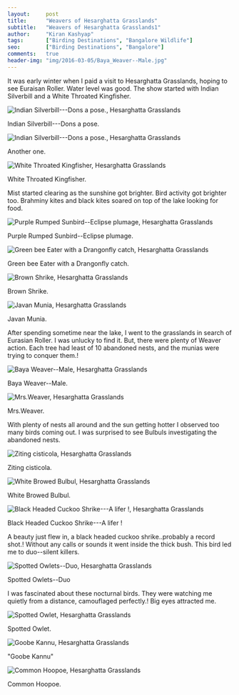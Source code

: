 ```yaml
---
layout:     post
title:      "Weavers of Hesarghatta Grasslands"
subtitle:   "Weavers of Hesarghatta Grasslands1"
author:     "Kiran Kashyap"
tags:       ["Birding Destinations", "Bangalore Wildlife"]
seo:		["Birding Destinations", "Bangalore"]
comments:   true
header-img: "img/2016-03-05/Baya_Weaver--Male.jpg"
---
```


<p>It was early winter when I paid a visit to Hesarghatta Grasslands, hoping to see Euraisan Roller. Water level was good. The show started with Indian Silverbill and a White Throated Kingfisher. 
</p>

<img src="{{ site.baseurl }}/img/2016-03-05/Indian_Silverbill-Dons_a_pose.JPG" alt="Indian Silverbill---Dons a pose., Hesarghatta Grasslands">

<p>
Indian Silverbill---Dons a pose.
</p>

<img src="{{ site.baseurl }}/img/2016-03-05/Indian_Silverbill-Dons_a_pose1.JPG" alt="Indian Silverbill---Dons a pose., Hesarghatta Grasslands">

<p>
Another one.
</p>

<img src="{{ site.baseurl }}/img/2016-03-05/White_Throated_Kingfisher.JPG" alt="White Throated Kingfisher, Hesarghatta Grasslands">

<p>
White Throated Kingfisher.
</p>
<p>
Mist started clearing as the sunshine got brighter. Bird activity got brighter too. Brahminy kites and black kites soared on top of the lake looking for food.
</p>

<img src="{{ site.baseurl }}/img/2016-03-05/Purple_Rumped_Sunbird--Eclipse_plumage.JPG" alt="Purple Rumped Sunbird--Eclipse plumage, Hesarghatta Grasslands">

<p>
Purple Rumped Sunbird--Eclipse plumage.
</p>

<img src="{{ site.baseurl }}/img/2016-03-05/Green_bee_Eater_with_a_Drangonfly_catch.JPG" alt="Green bee Eater with a Drangonfly catch, Hesarghatta Grasslands">

<p>
Green bee Eater with a Drangonfly catch.
</p>

<img src="{{ site.baseurl }}/img/2016-03-05/Brown_Shrike.JPG" alt="Brown Shrike, Hesarghatta Grasslands">

<p>
Brown Shrike.
</p>

<img src="{{ site.baseurl }}/img/2016-03-05/Javan_Munia.JPG" alt="Javan Munia, Hesarghatta Grasslands">

<p>
Javan Munia.
</p>

<p>
After spending sometime near the lake, I went to the grasslands in search of Eurasian Roller. I was unlucky to find it. But, there were plenty of Weaver action. Each tree had least of 10 abandoned nests, and the munias were trying to conquer them.!
</p>

<img src="{{ site.baseurl }}/img/2016-03-05/Baya_Weaver--Male.JPG" alt="Baya Weaver--Male, Hesarghatta Grasslands">

<p>
Baya Weaver--Male.
</p>

<img src="{{ site.baseurl }}/img/2016-03-05/Mrs.Weaver.JPG" alt="Mrs.Weaver, Hesarghatta Grasslands">

<p>
Mrs.Weaver.
</p>
<p>
With plenty of nests all around and the sun getting hotter I observed too many birds coming out. I was surprised to see Bulbuls investigating the abandoned nests.
</p>

<img src="{{ site.baseurl }}/img/2016-03-05/Ziting_cisticola.JPG" alt="Ziting cisticola, Hesarghatta Grasslands">

<p>
Ziting cisticola.
</p>

<img src="{{ site.baseurl }}/img/2016-03-05/White_Browed_Bulbul.JPG" alt="White Browed Bulbul, Hesarghatta Grasslands">

<p>
White Browed Bulbul.
</p>

<img src="{{ site.baseurl }}/img/2016-03-05/Black_Headed_Cuckoo_Shrike---A_lifer.JPG" alt="Black Headed Cuckoo Shrike---A lifer !, Hesarghatta Grasslands">

<p>
Black Headed Cuckoo Shrike---A lifer !
</p>

<p>
A beauty just flew in, a black headed cuckoo shrike..probably a record shot.! Without any calls or sounds it went inside the thick bush. This bird led me to duo--silent killers.
</p>

<img src="{{ site.baseurl }}/img/2016-03-05/Spotted_Owlets--Duo.JPG" alt="Spotted Owlets--Duo, Hesarghatta Grasslands">

<p>
Spotted Owlets--Duo
</p>
<p>
I was fascinated about these nocturnal birds. They were watching me quietly from a distance, camouflaged perfectly.! Big eyes attracted me.
</p>

<img src="{{ site.baseurl }}/img/2016-03-05/Spotted_Owlet.JPG" alt="Spotted Owlet, Hesarghatta Grasslands">

<p>
Spotted Owlet.
</p>

<img src="{{ site.baseurl }}/img/2016-03-05/Goobe_Kannu.JPG" alt="Goobe Kannu, Hesarghatta Grasslands">

<p>
"Goobe Kannu"
</p>

<img src="{{ site.baseurl }}/img/2016-03-05/Common_Hoopoe.JPG" alt="Common Hoopoe, Hesarghatta Grasslands">

<p>
Common Hoopoe.
</p>

